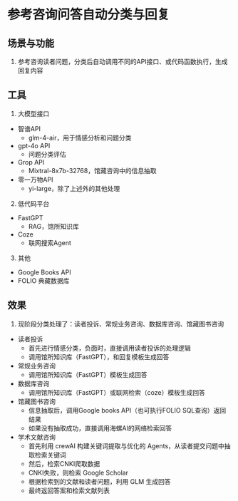 # 参考咨询问答自动分类与回复

## 场景与功能
1. 参考咨询读者问题，分类后自动调用不同的API接口、或代码函数执行，生成回复内容
   
## 工具
1. 大模型接口
- 智谱API
  - glm-4-air，用于情感分析和问题分类
- gpt-4o API
  - 问题分类评估
- Grop API
  - Mixtral-8x7b-32768，馆藏咨询中的信息抽取
- 零一万物API
  - yi-large，除了上述外的其他处理
2. 低代码平台
- FastGPT
  - RAG，馆所知识库
- Coze
  - 联网搜索Agent
3. 其他
- Google Books API
- FOLIO 典藏数据库
  
## 效果
1. 现阶段分类处理了：读者投诉、常规业务咨询、数据库咨询、馆藏图书咨询
- 读者投诉
  - 首先进行情感分类，负面时，直接调用读者投诉的处理逻辑
  - 调用馆所知识库（FastGPT），和回复模板生成回答
- 常规业务咨询
  - 调用馆所知识库（FastGPT）模板生成回答
- 数据库咨询
  - 调用馆所知识库（FastGPT）或联网检索（coze）模板生成回答
- 馆藏图书咨询
  - 信息抽取后，调用Google books API（也可执行FOLIO SQL查询）返回结果
  - 如果没有抽取成功，直接调用海螺AI的网络检索回答
- 学术文献咨询
  - 首先利用 crewAI 构建关键词提取与优化的 Agents，从读者提交问题中抽取检索关键词
  - 然后，检索CNKI爬取数据
  - CNKI失败，则检索 Google Scholar
  - 根据检索到的文献和读者问题，利用 GLM 生成回答
  - 最终返回答案和检索文献列表
